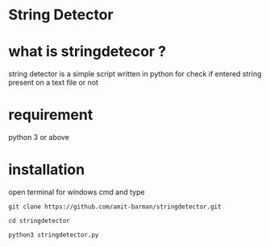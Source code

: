 <h1>String Detector</h1>

# what is stringdetecor ?

string detector is a simple script written in python
for check if entered string present on a text file
or not

# requirement

python 3 or above

# installation

<p>open terminal for windows cmd and type</p>

```
git clone https://github.com/amit-barman/stringdetector.git

cd stringdetector

python3 stringdetector.py
```
